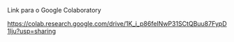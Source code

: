 Link para o Google Colaboratory

https://colab.research.google.com/drive/1K_i_p86feINwP31SCtQBuu87FypD1Iju?usp=sharing